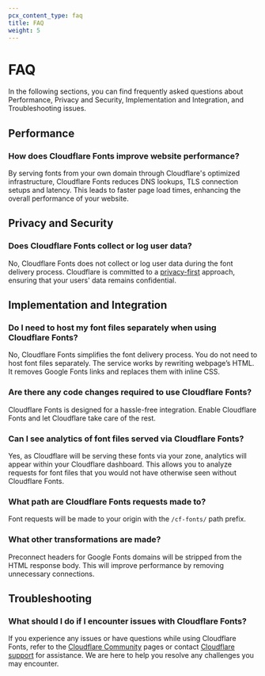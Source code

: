 ```yaml
---
pcx_content_type: faq
title: FAQ
weight: 5
---
```


# FAQ

In the following sections, you can find frequently asked questions about Performance, Privacy and Security, Implementation and Integration, and Troubleshooting issues.

## Performance

### How does Cloudflare Fonts improve website performance?

By serving fonts from your own domain through Cloudflare's optimized infrastructure, Cloudflare Fonts reduces DNS lookups, TLS connection setups and latency. This leads to faster page load times, enhancing the overall performance of your website.

## Privacy and Security

### Does Cloudflare Fonts collect or log user data?

No, Cloudflare Fonts does not collect or log user data during the font delivery process. Cloudflare is committed to a [privacy-first](https://www.cloudflare.com/privacypolicy/) approach, ensuring that your users' data remains confidential.

## Implementation and Integration

### Do I need to host my font files separately when using Cloudflare Fonts?

No, Cloudflare Fonts simplifies the font delivery process. You do not need to host font files separately. The service works by rewriting webpage’s HTML. It removes Google Fonts links and replaces them with inline CSS.

### Are there any code changes required to use Cloudflare Fonts?

Cloudflare Fonts is designed for a hassle-free integration. Enable Cloudflare Fonts and let Cloudflare take care of the rest.

### Can I see analytics of font files served via Cloudflare Fonts?
Yes, as Cloudflare will be serving these fonts via your zone, analytics will appear within your Cloudflare dashboard. This allows you to analyze requests for font files that you would not have otherwise seen without Cloudflare Fonts.

### What path are Cloudflare Fonts requests made to?
Font requests will be made to your origin with the `/cf-fonts/` path prefix.

### What other transformations are made?

Preconnect headers for Google Fonts domains will be stripped from the HTML response body. This will improve performance by removing unnecessary connections.

## Troubleshooting

### What should I do if I encounter issues with Cloudflare Fonts?

If you experience any issues or have questions while using Cloudflare Fonts, refer to the [Cloudflare Community](https://community.cloudflare.com/) pages or contact [Cloudflare support](https://developers.cloudflare.com/support/troubleshooting/general-troubleshooting/contacting-cloudflare-support/) for assistance. We are here to help you resolve any challenges you may encounter.
